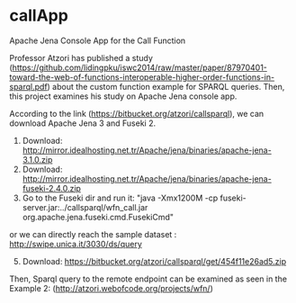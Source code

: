# callApp
Apache Jena Console App for the Call Function

Professor Atzori has published a study (https://github.com/lidingpku/iswc2014/raw/master/paper/87970401-toward-the-web-of-functions-interoperable-higher-order-functions-in-sparql.pdf) about the custom function example for SPARQL queries. Then, this project examines his study
on Apache Jena console app.

According to the link (https://bitbucket.org/atzori/callsparql), we can download Apache Jena 3 and Fuseki 2.

1. Download: http://mirror.idealhosting.net.tr/Apache/jena/binaries/apache-jena-3.1.0.zip
2. Download: http://mirror.idealhosting.net.tr/Apache/jena/binaries/apache-jena-fuseki-2.4.0.zip
3. Go to the Fuseki dir and run it: 
"java -Xmx1200M -cp fuseki-server.jar:../callsparql/wfn_call.jar org.apache.jena.fuseki.cmd.FusekiCmd"

or we can directly reach the sample dataset : http://swipe.unica.it/3030/ds/query

5. Download: https://bitbucket.org/atzori/callsparql/get/454f11e26ad5.zip

Then, Sparql query to the remote endpoint can be examined as seen in the Example 2: (http://atzori.webofcode.org/projects/wfn/)
